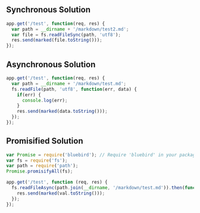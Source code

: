 ## Synchronous Solution

```javascript
app.get('/test', function(req, res) {
  var path = __dirname + '/markdown/test2.md';
  var file = fs.readFileSync(path, 'utf8');
  res.send(marked(file.toString()));
});
```



## Asynchronous Solution

```javascript
app.get('/test', function(req, res) {
  var path = __dirname + '/markdown/test.md';
  fs.readFile(path, 'utf8', function(err, data) {
    if(err) {
      console.log(err);
    }
    res.send(marked(data.toString()));
  });
}); 
```



## Promisified Solution

```javascript
var Promise = require('bluebird'); // Require 'bluebird' in your package.json file, and run npm install.
var fs = require('fs');
var path = require('path');
Promise.promisifyAll(fs);

app.get('/test', function (req, res) {
  fs.readFileAsync(path.join(__dirname, '/markdown/test.md')).then(function(val) {
    res.send(marked(val.toString()));
  });
});
```